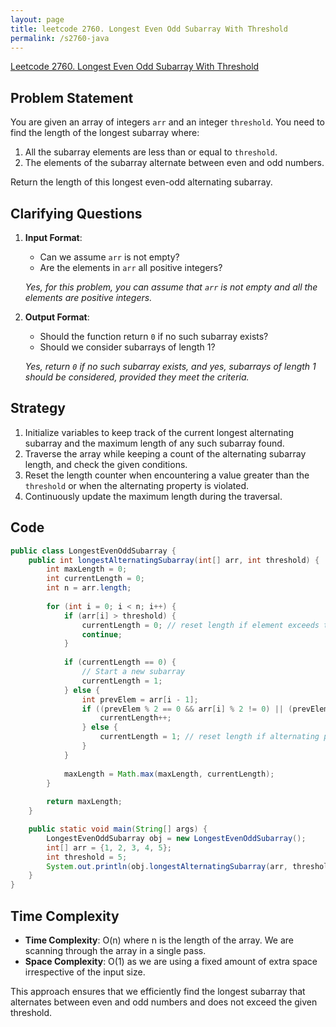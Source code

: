 ```yaml
---
layout: page
title: leetcode 2760. Longest Even Odd Subarray With Threshold
permalink: /s2760-java
---
```

[Leetcode 2760. Longest Even Odd Subarray With Threshold](https://algoadvance.github.io/algoadvance/l2760)
## Problem Statement

You are given an array of integers `arr` and an integer `threshold`. You need to find the length of the longest subarray where:
1. All the subarray elements are less than or equal to `threshold`.
2. The elements of the subarray alternate between even and odd numbers.

Return the length of this longest even-odd alternating subarray.

## Clarifying Questions

1. **Input Format**:
    - Can we assume `arr` is not empty?
    - Are the elements in `arr` all positive integers?
   
    *Yes, for this problem, you can assume that `arr` is not empty and all the elements are positive integers.*

2. **Output Format**:
    - Should the function return `0` if no such subarray exists?
    - Should we consider subarrays of length 1?

    *Yes, return `0` if no such subarray exists, and yes, subarrays of length 1 should be considered, provided they meet the criteria.*

## Strategy

1. Initialize variables to keep track of the current longest alternating subarray and the maximum length of any such subarray found.
2. Traverse the array while keeping a count of the alternating subarray length, and check the given conditions.
3. Reset the length counter when encountering a value greater than the `threshold` or when the alternating property is violated.
4. Continuously update the maximum length during the traversal.

## Code

```java
public class LongestEvenOddSubarray {
    public int longestAlternatingSubarray(int[] arr, int threshold) {
        int maxLength = 0;
        int currentLength = 0;
        int n = arr.length;
        
        for (int i = 0; i < n; i++) {
            if (arr[i] > threshold) {
                currentLength = 0; // reset length if element exceeds threshold
                continue;
            }
            
            if (currentLength == 0) { 
                // Start a new subarray
                currentLength = 1;
            } else {
                int prevElem = arr[i - 1];
                if ((prevElem % 2 == 0 && arr[i] % 2 != 0) || (prevElem % 2 != 0 && arr[i] % 2 == 0)) {
                    currentLength++;
                } else {
                    currentLength = 1; // reset length if alternating pattern is broken
                }
            }
            
            maxLength = Math.max(maxLength, currentLength);
        }
        
        return maxLength;
    }

    public static void main(String[] args) {
        LongestEvenOddSubarray obj = new LongestEvenOddSubarray();
        int[] arr = {1, 2, 3, 4, 5};
        int threshold = 5;
        System.out.println(obj.longestAlternatingSubarray(arr, threshold)); // Output should be 5
    }
}
```

## Time Complexity

- **Time Complexity**: O(n) where n is the length of the array. We are scanning through the array in a single pass.
- **Space Complexity**: O(1) as we are using a fixed amount of extra space irrespective of the input size.

This approach ensures that we efficiently find the longest subarray that alternates between even and odd numbers and does not exceed the given threshold.